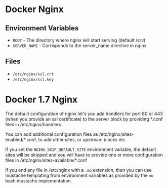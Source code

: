 # Docker Nginx

## Environment Variables

* `ROOT` - The directory where nginx will start serving (default /srv)
* `SERVER_NAME` - Corrisponds to the server_name directive in nginx

## Files

* `/etc/nginx/ssl.crt`
* `/etc/nginx/ssl.key`

# Docker 1.7 Nginx

The default configuration of nginx let's you add handlers for port 80 or 443
(when you provide an ssl certificate) to the server block by providing *.conf
files in /etc/nginx/handlers.

You can add additional configuration files as /etc/nginx/sites-enabled/*.conf,
to add other sites, or upstream blocks etc.

If you set the `NGINX_SKIP_DEFAULT_SITE` environment variable, the default sites
will be skipped and you will have to provide one or more configuration files in
/etc/nginx/sites-available/*.conf

If you end any file in /etc/nginx with a `.mo` extension, then you can use
mustache templating from environment variables as provided by the `mo` bash
mustache implementation.
